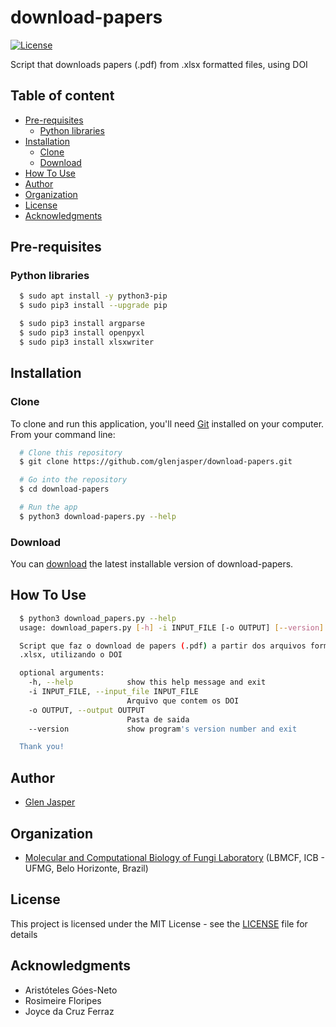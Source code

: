 download-papers
======================
[![License](https://poser.pugx.org/phpunit/phpunit/license)](//packagist.org/packages/phpunit/phpunit)

Script that downloads papers (.pdf) from .xlsx formatted files, using DOI

## Table of content

- [Pre-requisites](#pre-requisites)
    - [Python libraries](#python-libraries)
- [Installation](#installation)
    - [Clone](#clone)
    - [Download](#download)
- [How To Use](#how-to-use)
- [Author](#author)
- [Organization](#organization)
- [License](#license)
- [Acknowledgments](#acknowledgments)

## Pre-requisites

### Python libraries

```sh
  $ sudo apt install -y python3-pip
  $ sudo pip3 install --upgrade pip
```

```sh
  $ sudo pip3 install argparse
  $ sudo pip3 install openpyxl
  $ sudo pip3 install xlsxwriter
```

## Installation

### Clone

To clone and run this application, you'll need [Git](https://git-scm.com) installed on your computer. From your command line:

```bash
  # Clone this repository
  $ git clone https://github.com/glenjasper/download-papers.git

  # Go into the repository
  $ cd download-papers

  # Run the app
  $ python3 download-papers.py --help
```

### Download

You can [download](https://github.com/glenjasper/download-papers/archive/master.zip) the latest installable version of download-papers.

## How To Use

```sh  
  $ python3 download_papers.py --help
  usage: download_papers.py [-h] -i INPUT_FILE [-o OUTPUT] [--version]

  Script que faz o download de papers (.pdf) a partir dos arquivos formatados
  .xlsx, utilizando o DOI

  optional arguments:
    -h, --help            show this help message and exit
    -i INPUT_FILE, --input_file INPUT_FILE
                          Arquivo que contem os DOI
    -o OUTPUT, --output OUTPUT
                          Pasta de saida
    --version             show program's version number and exit

  Thank you!
```

## Author

* [Glen Jasper](https://github.com/glenjasper)

## Organization
* [Molecular and Computational Biology of Fungi Laboratory](http://lbmcf.pythonanywhere.com) (LBMCF, ICB - UFMG, Belo Horizonte, Brazil)

## License

This project is licensed under the MIT License - see the [LICENSE](LICENSE) file for details

## Acknowledgments

* Aristóteles Góes-Neto
* Rosimeire Floripes
* Joyce da Cruz Ferraz
